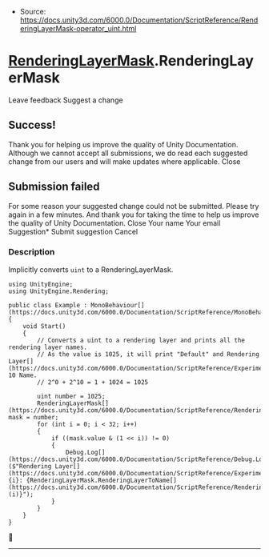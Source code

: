 * Source: https://docs.unity3d.com/6000.0/Documentation/ScriptReference/RenderingLayerMask-operator_uint.html

#  [RenderingLayerMask](https://docs.unity3d.com/6000.0/Documentation/ScriptReference/RenderingLayerMask.html).RenderingLayerMask
Leave feedback
Suggest a change
## Success!
Thank you for helping us improve the quality of Unity Documentation. Although we cannot accept all submissions, we do read each suggested change from our users and will make updates where applicable.
Close
## Submission failed
For some reason your suggested change could not be submitted. Please <a>try again</a> in a few minutes. And thank you for taking the time to help us improve the quality of Unity Documentation.
Close
Your name Your email Suggestion* Submit suggestion
Cancel
### Description
Implicitly converts `uint` to a RenderingLayerMask.
```
using UnityEngine;
using UnityEngine.Rendering;  
  
public class Example : MonoBehaviour[](https://docs.unity3d.com/6000.0/Documentation/ScriptReference/MonoBehaviour.html)
{
    void Start()
    {
        // Converts a uint to a rendering layer and prints all the rendering layer names.
        // As the value is 1025, it will print "Default" and Rendering Layer[](https://docs.unity3d.com/6000.0/Documentation/ScriptReference/Experimental.GraphView.GraphView.Layer.html) 10 Name.
        // 2^0 + 2^10 = 1 + 1024 = 1025  
  
        uint number = 1025;
        RenderingLayerMask[](https://docs.unity3d.com/6000.0/Documentation/ScriptReference/RenderingLayerMask.html) mask = number;
        for (int i = 0; i < 32; i++)
        {
            if ((mask.value & (1 << i)) != 0)
            {
                Debug.Log[](https://docs.unity3d.com/6000.0/Documentation/ScriptReference/Debug.Log.html)($"Rendering Layer[](https://docs.unity3d.com/6000.0/Documentation/ScriptReference/Experimental.GraphView.GraphView.Layer.html) {i}: {RenderingLayerMask.RenderingLayerToName[](https://docs.unity3d.com/6000.0/Documentation/ScriptReference/RenderingLayerMask.RenderingLayerToName.html)(i)}");
            }
        }
    }
}
```

* * *
